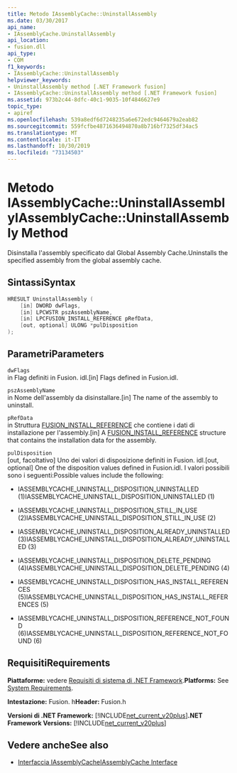 ```yaml
---
title: Metodo IAssemblyCache::UninstallAssembly
ms.date: 03/30/2017
api_name:
- IAssemblyCache.UninstallAssembly
api_location:
- fusion.dll
api_type:
- COM
f1_keywords:
- IAssemblyCache::UninstallAssembly
helpviewer_keywords:
- UninstallAssembly method [.NET Framework fusion]
- IAssemblyCache::UninstallAssembly method [.NET Framework fusion]
ms.assetid: 973b2c44-8dfc-40c1-9035-10f4846627e9
topic_type:
- apiref
ms.openlocfilehash: 539a8edf6d7248235a6e672edc9464679a2eab82
ms.sourcegitcommit: 559fcfbe4871636494870a8b716bf7325df34ac5
ms.translationtype: MT
ms.contentlocale: it-IT
ms.lasthandoff: 10/30/2019
ms.locfileid: "73134503"
---
```

# <a name="iassemblycacheuninstallassembly-method"></a><span data-ttu-id="7bc3d-102">Metodo IAssemblyCache::UninstallAssembly</span><span class="sxs-lookup"><span data-stu-id="7bc3d-102">IAssemblyCache::UninstallAssembly Method</span></span>
<span data-ttu-id="7bc3d-103">Disinstalla l'assembly specificato dal Global Assembly Cache.</span><span class="sxs-lookup"><span data-stu-id="7bc3d-103">Uninstalls the specified assembly from the global assembly cache.</span></span>  
  
## <a name="syntax"></a><span data-ttu-id="7bc3d-104">Sintassi</span><span class="sxs-lookup"><span data-stu-id="7bc3d-104">Syntax</span></span>  
  
```cpp  
HRESULT UninstallAssembly (  
    [in] DWORD dwFlags,  
    [in] LPCWSTR pszAssemblyName,  
    [in] LPCFUSION_INSTALL_REFERENCE pRefData,  
    [out, optional] ULONG *pulDisposition  
);  
```  
  
## <a name="parameters"></a><span data-ttu-id="7bc3d-105">Parametri</span><span class="sxs-lookup"><span data-stu-id="7bc3d-105">Parameters</span></span>  
 `dwFlags`  
 <span data-ttu-id="7bc3d-106">in Flag definiti in Fusion. idl.</span><span class="sxs-lookup"><span data-stu-id="7bc3d-106">[in] Flags defined in Fusion.idl.</span></span>  
  
 `pszAssemblyName`  
 <span data-ttu-id="7bc3d-107">in Nome dell'assembly da disinstallare.</span><span class="sxs-lookup"><span data-stu-id="7bc3d-107">[in] The name of the assembly to uninstall.</span></span>  
  
 `pRefData`  
 <span data-ttu-id="7bc3d-108">in Struttura [FUSION_INSTALL_REFERENCE](fusion-install-reference-structure.md) che contiene i dati di installazione per l'assembly.</span><span class="sxs-lookup"><span data-stu-id="7bc3d-108">[in] A [FUSION_INSTALL_REFERENCE](fusion-install-reference-structure.md) structure that contains the installation data for the assembly.</span></span>  
  
 `pulDisposition`  
 <span data-ttu-id="7bc3d-109">[out, facoltativo] Uno dei valori di disposizione definiti in Fusion. idl.</span><span class="sxs-lookup"><span data-stu-id="7bc3d-109">[out, optional] One of the disposition values defined in Fusion.idl.</span></span> <span data-ttu-id="7bc3d-110">I valori possibili sono i seguenti:</span><span class="sxs-lookup"><span data-stu-id="7bc3d-110">Possible values include the following:</span></span>  
  
- <span data-ttu-id="7bc3d-111">IASSEMBLYCACHE_UNINSTALL_DISPOSITION_UNINSTALLED (1)</span><span class="sxs-lookup"><span data-stu-id="7bc3d-111">IASSEMBLYCACHE_UNINSTALL_DISPOSITION_UNINSTALLED (1)</span></span>  
  
- <span data-ttu-id="7bc3d-112">IASSEMBLYCACHE_UNINSTALL_DISPOSITION_STILL_IN_USE (2)</span><span class="sxs-lookup"><span data-stu-id="7bc3d-112">IASSEMBLYCACHE_UNINSTALL_DISPOSITION_STILL_IN_USE (2)</span></span>  
  
- <span data-ttu-id="7bc3d-113">IASSEMBLYCACHE_UNINSTALL_DISPOSITION_ALREADY_UNINSTALLED (3)</span><span class="sxs-lookup"><span data-stu-id="7bc3d-113">IASSEMBLYCACHE_UNINSTALL_DISPOSITION_ALREADY_UNINSTALLED (3)</span></span>  
  
- <span data-ttu-id="7bc3d-114">IASSEMBLYCACHE_UNINSTALL_DISPOSITION_DELETE_PENDING (4)</span><span class="sxs-lookup"><span data-stu-id="7bc3d-114">IASSEMBLYCACHE_UNINSTALL_DISPOSITION_DELETE_PENDING (4)</span></span>  
  
- <span data-ttu-id="7bc3d-115">IASSEMBLYCACHE_UNINSTALL_DISPOSITION_HAS_INSTALL_REFERENCES (5)</span><span class="sxs-lookup"><span data-stu-id="7bc3d-115">IASSEMBLYCACHE_UNINSTALL_DISPOSITION_HAS_INSTALL_REFERENCES (5)</span></span>  
  
- <span data-ttu-id="7bc3d-116">IASSEMBLYCACHE_UNINSTALL_DISPOSITION_REFERENCE_NOT_FOUND (6)</span><span class="sxs-lookup"><span data-stu-id="7bc3d-116">IASSEMBLYCACHE_UNINSTALL_DISPOSITION_REFERENCE_NOT_FOUND (6)</span></span>  
  
## <a name="requirements"></a><span data-ttu-id="7bc3d-117">Requisiti</span><span class="sxs-lookup"><span data-stu-id="7bc3d-117">Requirements</span></span>  
 <span data-ttu-id="7bc3d-118">**Piattaforme:** vedere [Requisiti di sistema di .NET Framework](../../get-started/system-requirements.md).</span><span class="sxs-lookup"><span data-stu-id="7bc3d-118">**Platforms:** See [System Requirements](../../get-started/system-requirements.md).</span></span>  
  
 <span data-ttu-id="7bc3d-119">**Intestazione:** Fusion. h</span><span class="sxs-lookup"><span data-stu-id="7bc3d-119">**Header:** Fusion.h</span></span>  
  
 <span data-ttu-id="7bc3d-120">**Versioni di .NET Framework:** [!INCLUDE[net_current_v20plus](../../../../includes/net-current-v20plus-md.md)]</span><span class="sxs-lookup"><span data-stu-id="7bc3d-120">**.NET Framework Versions:** [!INCLUDE[net_current_v20plus](../../../../includes/net-current-v20plus-md.md)]</span></span>  
  
## <a name="see-also"></a><span data-ttu-id="7bc3d-121">Vedere anche</span><span class="sxs-lookup"><span data-stu-id="7bc3d-121">See also</span></span>

- [<span data-ttu-id="7bc3d-122">Interfaccia IAssemblyCache</span><span class="sxs-lookup"><span data-stu-id="7bc3d-122">IAssemblyCache Interface</span></span>](iassemblycache-interface.md)
